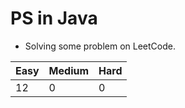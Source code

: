 # PS in Java

- Solving some problem on LeetCode.

| Easy | Medium | Hard |
| ---- | ------ | ---- |
| 12   | 0      | 0    |
